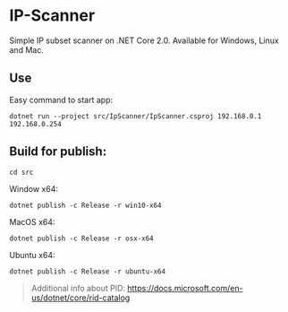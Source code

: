 # IP-Scanner
Simple IP subset scanner on .NET Core 2.0. Available for Windows, Linux and Mac.

## Use
Easy command to start app:
```
dotnet run --project src/IpScanner/IpScanner.csproj 192.168.0.1 192.168.0.254
```

## Build for publish:
```
cd src
```

Window x64:
```
dotnet publish -c Release -r win10-x64
```
MacOS x64:
```
dotnet publish -c Release -r osx-x64
```
Ubuntu x64:
```
dotnet publish -c Release -r ubuntu-x64
```
> Additional info about PID: https://docs.microsoft.com/en-us/dotnet/core/rid-catalog
